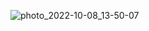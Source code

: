 ![photo_2022-10-08_13-50-07](https://user-images.githubusercontent.com/98873373/194703796-37a7df50-c64f-4ff0-8b63-724d0d29b4e3.jpg)

